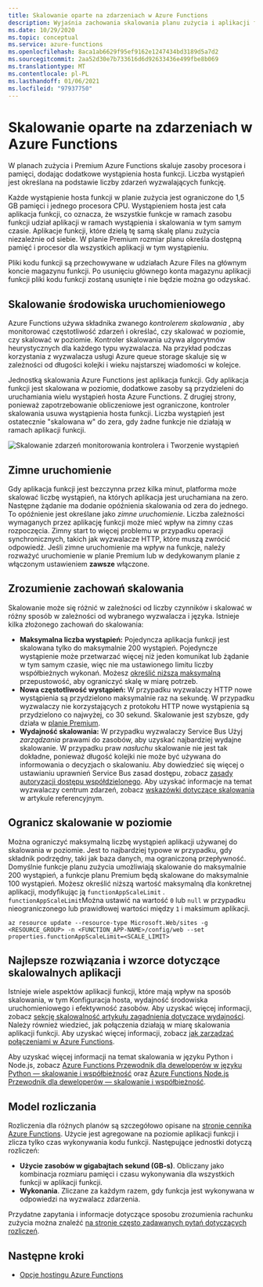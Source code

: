 ```yaml
---
title: Skalowanie oparte na zdarzeniach w Azure Functions
description: Wyjaśnia zachowania skalowania planu zużycia i aplikacji funkcji planu Premium.
ms.date: 10/29/2020
ms.topic: conceptual
ms.service: azure-functions
ms.openlocfilehash: 8aca1ab6629f95ef9162e1247434bd3189d5a7d2
ms.sourcegitcommit: 2aa52d30e7b733616d6d92633436e499fbe8b069
ms.translationtype: MT
ms.contentlocale: pl-PL
ms.lasthandoff: 01/06/2021
ms.locfileid: "97937750"
---
```

# <a name="event-driven-scaling-in-azure-functions"></a>Skalowanie oparte na zdarzeniach w Azure Functions

W planach zużycia i Premium Azure Functions skaluje zasoby procesora i pamięci, dodając dodatkowe wystąpienia hosta funkcji. Liczba wystąpień jest określana na podstawie liczby zdarzeń wyzwalających funkcję. 

Każde wystąpienie hosta funkcji w planie zużycia jest ograniczone do 1,5 GB pamięci i jednego procesora CPU.  Wystąpieniem hosta jest cała aplikacja funkcji, co oznacza, że wszystkie funkcje w ramach zasobu funkcji udział aplikacji w ramach wystąpienia i skalowania w tym samym czasie. Aplikacje funkcji, które dzielą tę samą skalę planu zużycia niezależnie od siebie.  W planie Premium rozmiar planu określa dostępną pamięć i procesor dla wszystkich aplikacji w tym wystąpieniu.  

Pliki kodu funkcji są przechowywane w udziałach Azure Files na głównym koncie magazynu funkcji. Po usunięciu głównego konta magazynu aplikacji funkcji pliki kodu funkcji zostaną usunięte i nie będzie można go odzyskać.

## <a name="runtime-scaling"></a>Skalowanie środowiska uruchomieniowego

Azure Functions używa składnika zwanego *kontrolerem skalowania* , aby monitorować częstotliwość zdarzeń i określać, czy skalować w poziomie, czy skalować w poziomie. Kontroler skalowania używa algorytmów heurystycznych dla każdego typu wyzwalacza. Na przykład podczas korzystania z wyzwalacza usługi Azure queue storage skaluje się w zależności od długości kolejki i wieku najstarszej wiadomości w kolejce.

Jednostką skalowania Azure Functions jest aplikacja funkcji. Gdy aplikacja funkcji jest skalowana w poziomie, dodatkowe zasoby są przydzieleni do uruchamiania wielu wystąpień hosta Azure Functions. Z drugiej strony, ponieważ zapotrzebowanie obliczeniowe jest ograniczone, kontroler skalowania usuwa wystąpienia hosta funkcji. Liczba wystąpień jest ostatecznie "skalowana w" do zera, gdy żadne funkcje nie działają w ramach aplikacji funkcji.

![Skalowanie zdarzeń monitorowania kontrolera i Tworzenie wystąpień](./media/functions-scale/central-listener.png)

## <a name="cold-start"></a>Zimne uruchomienie

Gdy aplikacja funkcji jest bezczynna przez kilka minut, platforma może skalować liczbę wystąpień, na których aplikacja jest uruchamiana na zero. Następne żądanie ma dodanie opóźnienia skalowania od zera do jednego. To opóźnienie jest określane jako _zimne uruchomienie_. Liczba zależności wymaganych przez aplikację funkcji może mieć wpływ na zimny czas rozpoczęcia. Zimny start to więcej problemu w przypadku operacji synchronicznych, takich jak wyzwalacze HTTP, które muszą zwrócić odpowiedź. Jeśli zimne uruchomienie ma wpływ na funkcje, należy rozważyć uruchomienie w planie Premium lub w dedykowanym planie z włączonym ustawieniem **zawsze** włączone.   

## <a name="understanding-scaling-behaviors"></a>Zrozumienie zachowań skalowania

Skalowanie może się różnić w zależności od liczby czynników i skalować w różny sposób w zależności od wybranego wyzwalacza i języka. Istnieje kilka złożonego zachowań do skalowania:

* **Maksymalna liczba wystąpień:** Pojedyncza aplikacja funkcji jest skalowana tylko do maksymalnie 200 wystąpień. Pojedyncze wystąpienie może przetwarzać więcej niż jeden komunikat lub żądanie w tym samym czasie, więc nie ma ustawionego limitu liczby współbieżnych wykonań.  Możesz [określić niższą maksymalną](#limit-scale-out) przepustowość, aby ograniczyć skalę w miarę potrzeb.
* **Nowa częstotliwość wystąpień:** W przypadku wyzwalaczy HTTP nowe wystąpienia są przydzielono maksymalnie raz na sekundę. W przypadku wyzwalaczy nie korzystających z protokołu HTTP nowe wystąpienia są przydzielono co najwyżej, co 30 sekund. Skalowanie jest szybsze, gdy działa w [planie Premium](functions-premium-plan.md).
* **Wydajność skalowania:** W przypadku wyzwalaczy Service Bus Użyj _zarządzania_ prawami do zasobów, aby uzyskać najbardziej wydajne skalowanie. W przypadku praw _nasłuchu_ skalowanie nie jest tak dokładne, ponieważ długość kolejki nie może być używana do informowania o decyzjach o skalowaniu. Aby dowiedzieć się więcej o ustawianiu uprawnień Service Bus zasad dostępu, zobacz [zasady autoryzacji dostępu współdzielonego](../service-bus-messaging/service-bus-sas.md#shared-access-authorization-policies). Aby uzyskać informacje na temat wyzwalaczy centrum zdarzeń, zobacz [wskazówki dotyczące skalowania](functions-bindings-event-hubs-trigger.md#scaling) w artykule referencyjnym. 

## <a name="limit-scale-out"></a>Ogranicz skalowanie w poziomie

Można ograniczyć maksymalną liczbę wystąpień aplikacji używanej do skalowania w poziomie.  Jest to najbardziej typowe w przypadku, gdy składnik podrzędny, taki jak baza danych, ma ograniczoną przepływność.  Domyślnie funkcje planu zużycia umożliwiają skalowanie do maksymalnie 200 wystąpień, a funkcje planu Premium będą skalowane do maksymalnie 100 wystąpień.  Możesz określić niższą wartość maksymalną dla konkretnej aplikacji, modyfikując ją `functionAppScaleLimit` .  `functionAppScaleLimit`Można ustawić na wartość `0` lub `null` w przypadku nieograniczonego lub prawidłowej wartości między `1` i maksimum aplikacji.

```azurecli
az resource update --resource-type Microsoft.Web/sites -g <RESOURCE_GROUP> -n <FUNCTION_APP-NAME>/config/web --set properties.functionAppScaleLimit=<SCALE_LIMIT>
```

## <a name="best-practices-and-patterns-for-scalable-apps"></a>Najlepsze rozwiązania i wzorce dotyczące skalowalnych aplikacji

Istnieje wiele aspektów aplikacji funkcji, które mają wpływ na sposób skalowania, w tym Konfiguracja hosta, wydajność środowiska uruchomieniowego i efektywność zasobów.  Aby uzyskać więcej informacji, zobacz [sekcję skalowalność artykułu zagadnienia dotyczące wydajności](functions-best-practices.md#scalability-best-practices). Należy również wiedzieć, jak połączenia działają w miarę skalowania aplikacji funkcji. Aby uzyskać więcej informacji, zobacz [jak zarządzać połączeniami w Azure Functions](manage-connections.md).

Aby uzyskać więcej informacji na temat skalowania w języku Python i Node.js, zobacz [Azure Functions Przewodnik dla deweloperów w języku Python — skalowanie i współbieżność](functions-reference-python.md#scaling-and-performance) oraz [Azure Functions Node.js Przewodnik dla deweloperów — skalowanie i współbieżność](functions-reference-node.md#scaling-and-concurrency).

## <a name="billing-model"></a>Model rozliczania

Rozliczenia dla różnych planów są szczegółowo opisane na [stronie cennika Azure Functions](https://azure.microsoft.com/pricing/details/functions/). Użycie jest agregowane na poziomie aplikacji funkcji i zlicza tylko czas wykonywania kodu funkcji. Następujące jednostki dotyczą rozliczeń:

* **Użycie zasobów w gigabajtach sekund (GB-s)**. Obliczany jako kombinacja rozmiaru pamięci i czasu wykonywania dla wszystkich funkcji w aplikacji funkcji. 
* **Wykonania**. Zliczane za każdym razem, gdy funkcja jest wykonywana w odpowiedzi na wyzwalacz zdarzenia.

Przydatne zapytania i informacje dotyczące sposobu zrozumienia rachunku zużycia można znaleźć [na stronie często zadawanych pytań dotyczących rozliczeń](https://github.com/Azure/Azure-Functions/wiki/Consumption-Plan-Cost-Billing-FAQ).

[Azure Functions pricing page]: https://azure.microsoft.com/pricing/details/functions

## <a name="next-steps"></a>Następne kroki

+ [Opcje hostingu Azure Functions](functions-scale.md)

